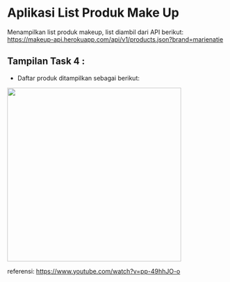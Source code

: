 # Aplikasi List Produk Make Up

Menampilkan list produk makeup,
list diambil dari API berikut:
https://makeup-api.herokuapp.com/api/v1/products.json?brand=marienatie

## Tampilan Task 4 :

- Daftar produk ditampilkan sebagai berikut:
<img src="https://cdn.discordapp.com/attachments/693773038843461685/880441037825384469/Screenshot_20210826-201803_starter_project.png" height=400> 

referensi: https://www.youtube.com/watch?v=pp-49hhJO-o